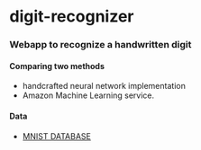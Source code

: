 # digit-recognizer
### Webapp to recognize a handwritten digit 

#### Comparing two methods
- handcrafted neural network implementation
- Amazon Machine Learning service.


#### Data
- [MNIST DATABASE](http://yann.lecun.com/exdb/mnist/)

